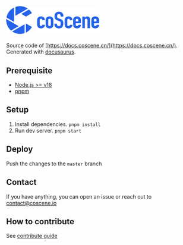 ## <img src="./logo.jpg" alt="coScene Logo" width="250"/>

Source code of [https://docs.coscene.cn/](https://docs.coscene.cn/). Generated with [docusaurus](https://github.com/facebook/docusaurus).

## Prerequisite

- [Node.js >= v18](https://nodejs.org/)
- [pnpm](https://pnpm.io/installation)

## Setup

1. Install dependencies. `pnpm install`
2. Run dev server. `pnpm start`

## Deploy

Push the changes to the `master` branch

## Contact

If you have anything, you can open an issue or reach out to contact@coscene.io

## How to contribute

See [contribute guide](https://docs.coscene.cn/docs/contribute)
